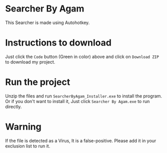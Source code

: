 # Searcher By Agam
 This Searcher is made using Autohotkey.
 
 # Instructions to download
 Just click the `Code` button (Green in color) above and click on `Download ZIP` to download my project.
 
 # Run the project
 Unzip the files and run `SearcherByAgam_Installer.exe` to install the program. Or if you don't want to install it, Just click `Searcher By Agam.exe` to run directly.
 
 # Warning
 If the file is detected as a Virus, It is a false-positive. Please add it in your exclusion list to run it.
